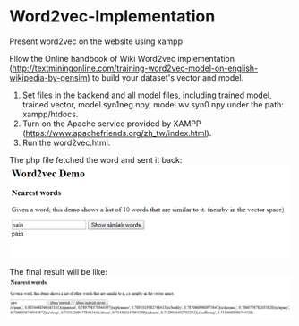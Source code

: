 # Word2vec-Implementation
Present word2vec on the website using xampp

Fllow the Online handbook of Wiki Word2vec implementation (http://textminingonline.com/training-word2vec-model-on-english-wikipedia-by-gensim) to build your dataset's vector and model.

1. Set files in the backend and all model files, including trained model, trained vector, model.syn1neg.npy, model.wv.syn0.npy under the path: xampp/htdocs. 
2. Turn on the Apache service provided by XAMPP (https://www.apachefriends.org/zh_tw/index.html). 
3. Run the word2vec.html.

The php file fetched the word and sent it back:
![image](https://github.com/Sabrinalulu/Word2vec-Implementation/blob/master/phpfetchword.PNG)

The final result will be like:
![image](https://github.com/Sabrinalulu/Word2vec-Implementation/blob/master/pain.PNG)
